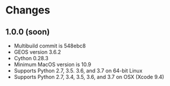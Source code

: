 Changes
=======

1.0.0 (soon)
------------

* Multibuild commit is 548ebc8
* GEOS version 3.6.2
* Cython 0.28.3
* Minimum MacOS version is 10.9
* Supports Python 2.7, 3.5. 3.6, and 3.7 on 64-bit Linux
* Supports Python 2.7, 3.4, 3.5, 3.6, and 3.7 on OSX (Xcode 9.4)


